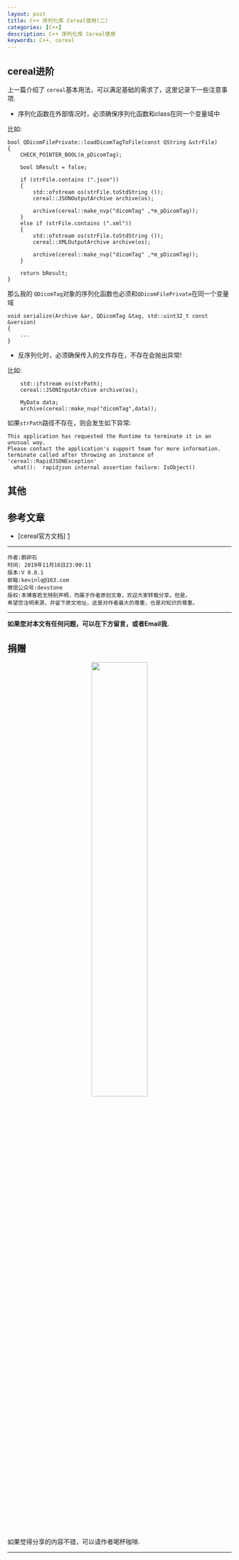 ```yaml
---
layout: post
title: C++ 序列化库 Cereal使用(二)
categories: [C++]
description: C++ 序列化库 Cereal使用
keywords: C++, cereal
---
```



## cereal进阶

上一篇介绍了 `cereal`基本用法，可以满足基础的需求了，这里记录下一些注意事项.

- 序列化函数在外部情况时，必须确保序列化函数和class在同一个变量域中

比如:

```
bool QDicomFilePrivate::loadDicomTagToFile(const QString &strFile)
{
    CHECK_POINTER_BOOL(m_pDicomTag);

    bool bResult = false;

    if (strFile.contains (".json"))
    {
        std::ofstream os(strFile.toStdString ());
        cereal::JSONOutputArchive archive(os);

        archive(cereal::make_nvp("dicomTag" ,*m_pDicomTag));
    }
    else if (strFile.contains (".xml"))
    {
        std::ofstream os(strFile.toStdString ());
        cereal::XMLOutputArchive archive(os);

        archive(cereal::make_nvp("dicomTag" ,*m_pDicomTag));
    }

    return bResult;
}
```

那么我的 `QDicomTag`对象的序列化函数也必须和`QDicomFilePrivate`在同一个变量域

```
void serialize(Archive &ar, QDicomTag &tag, std::uint32_t const &version)
{
	...
}
```

- 反序列化时，必须确保传入的文件存在，不存在会抛出异常!

比如:

```
	std::ifstream os(strPath);
	cereal::JSONInputArchive archive(os);

	MyData data;
	archive(cereal::make_nvp("dicomTag",data));
```

如果`strPath`路径不存在，则会发生如下异常:

```
This application has requested the Runtime to terminate it in an unusual way.
Please contact the application's support team for more information.
terminate called after throwing an instance of 'cereal::RapidJSONException'
  what():  rapidjson internal assertion failure: IsObject()
```



## 其他

## 参考文章

- [cereal官方文档] [1]


[1]: http://uscilab.github.io/cereal/index.html

******

    作者:鹅卵石
    时间: 2019年11月16日23:00:11
    版本:V 0.0.1
    邮箱:kevinlq@163.com
    微信公众号:devstone
	版权:本博客若无特别声明，均属于作者原创文章，欢迎大家转载分享。但是，
	希望您注明来源，并留下原文地址，这是对作者最大的尊重，也是对知识的尊重。

<!-- more -->


---

**如果您对本文有任何问题，可以在下方留言，或者Email我.**

## 捐赠

<center>
<img src="https://gitee.com/devstone/imageBed/raw/master/code/myCode.png" width="50%" height="50%" />
</center>

如果觉得分享的内容不错，可以请作者喝杯咖啡.

---
